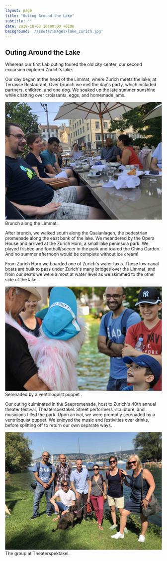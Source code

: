 ```yaml
---
layout: page
title: "Outing Around the Lake"
subtitle: ""
date: 2019-10-03 16:00:00 +0100
background: '/assets/images/lake_zurich.jpg'
---
```


## Outing Around the Lake

Whereas our first Lab outing toured the old city center, our second excursion explored Zurich's lake. 

Our day began at the head of the Limmat, where Zurich meets the lake, at Terrasse Restaurant. Over brunch we met the day's party, which included partners, children, and one dog. We soaked up the late summer sunshine while chatting over croissants, eggs, and homemade jams.

<img  class="img-fluid"
      src="/assets/images/lab_outing_brunch.jpg"
      alt="Lab Outing Brunch">
<span class="caption text-muted">Brunch along the Limmat.</span>

After brunch, we walked south along the Quaianlagen, the pedestrian promenade along the east bank of the lake. We meandered by the Opera House and arrived at the Zurich Horn, a small lake peninsula park. We played frisbee and football/soccer in the park and toured the China Garden. And no summer afternoon would be complete without ice cream!

From Zurich Horn we boarded one of Zurich's water taxis. These low canal boats are built to pass under Zurich's many bridges over the Limmat, and from our seats we were almost at water level as we skimmed to the other side of the lake.

<img  class="img-fluid"
      src="/assets/images/puppet_at_theaterspektakel.jpg"
      alt="Puppet at Theaterspektakel">
<span class="caption text-muted">Serenaded by a ventriloquist puppet .</span>

Our outing culminated in the Seepromenade, host to Zurich's 40th annual theater festival, Theaterspektakel. Street performers, sculpture, and musicians filled the park. Upon arrival, we were promptly serenaded by a ventriloquist puppet. We enjoyed the music and festivities over drinks, before splitting off to return our own separate ways.

<img  class="img-fluid"
      src="/assets/images/lab_at_theaterspektakel.jpg"
      alt="Lab at Theaterspektakel">
<span class="caption text-muted">The group at Theaterspektakel.</span>